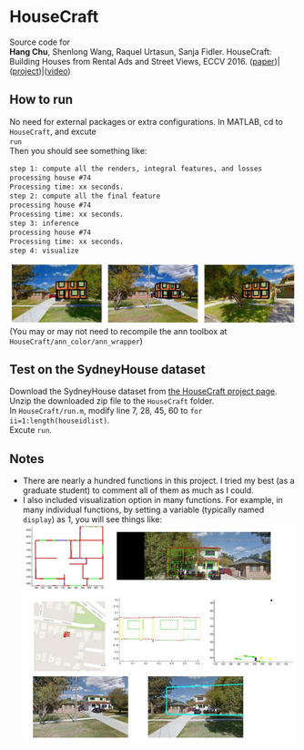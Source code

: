 # HouseCraft  
Source code for  
**Hang Chu**, Shenlong Wang, Raquel Urtasun, Sanja Fidler. HouseCraft: Building Houses from Rental Ads and Street Views, ECCV 2016. ([paper](http://chuhang.github.io/files/publications/ECCV_16.pdf))|([project](http://www.cs.toronto.edu/housecraft))|([video](https://vimeo.com/174261051))  
## How to run
No need for external packages or extra configurations. In MATLAB, cd to `HouseCraft`, and excute  
`run`  
Then you should see something like:  
```
step 1: compute all the renders, integral features, and losses  
processing house #74  
Processing time: xx seconds.  
step 2: compute all the final feature  
processing house #74  
Processing time: xx seconds.  
step 3: inference  
processing house #74  
Processing time: xx seconds.  
step 4: visualize  
```  
![](./readme_imgs/run.jpg "run results")  
(You may or may not need to recompile the ann toolbox at
`HouseCraft/ann_color/ann_wrapper`)  
## Test on the SydneyHouse dataset  
Download the SydneyHouse dataset from [the HouseCraft project page](http://www.cs.toronto.edu/housecraft).  
Unzip the downloaded zip file to the `HouseCraft` folder.  
In `HouseCraft/run.m`, modify line 7, 28, 45, 60 to `for ii=1:length(houseidlist)`.  
Excute `run`.
## Notes
- There are nearly a hundred functions in this project. I tried my best (as a graduate student) to comment all of them as much as I could.  
- I also included visualization option in many functions. For example, in many individual functions, by setting a variable (typically named `display`) as 1, you will see things like:
![](./readme_imgs/visualization.jpg "visualization examples")  

